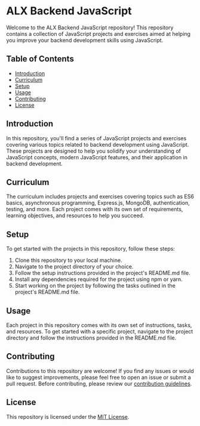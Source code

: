 # ALX Backend JavaScript

Welcome to the ALX Backend JavaScript repository! This repository contains a collection of JavaScript projects and exercises aimed at helping you improve your backend development skills using JavaScript.

## Table of Contents

- [Introduction](#introduction)
- [Curriculum](#curriculum)
- [Setup](#setup)
- [Usage](#usage)
- [Contributing](#contributing)
- [License](#license)

## Introduction

In this repository, you'll find a series of JavaScript projects and exercises covering various topics related to backend development using JavaScript. These projects are designed to help you solidify your understanding of JavaScript concepts, modern JavaScript features, and their application in backend development.

## Curriculum

The curriculum includes projects and exercises covering topics such as ES6 basics, asynchronous programming, Express.js, MongoDB, authentication, testing, and more. Each project comes with its own set of requirements, learning objectives, and resources to help you succeed.

## Setup

To get started with the projects in this repository, follow these steps:

1. Clone this repository to your local machine.
2. Navigate to the project directory of your choice.
3. Follow the setup instructions provided in the project's README.md file.
4. Install any dependencies required for the project using npm or yarn.
5. Start working on the project by following the tasks outlined in the project's README.md file.

## Usage

Each project in this repository comes with its own set of instructions, tasks, and resources. To get started with a specific project, navigate to the project directory and follow the instructions provided in the README.md file.

## Contributing

Contributions to this repository are welcome! If you find any issues or would like to suggest improvements, please feel free to open an issue or submit a pull request. Before contributing, please review our [contribution guidelines](CONTRIBUTING.md).

## License

This repository is licensed under the [MIT License](LICENSE).
